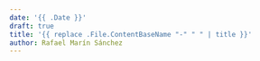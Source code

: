```yaml
---
date: '{{ .Date }}'
draft: true
title: '{{ replace .File.ContentBaseName "-" " " | title }}'
author: Rafael Marín Sánchez
---
```


